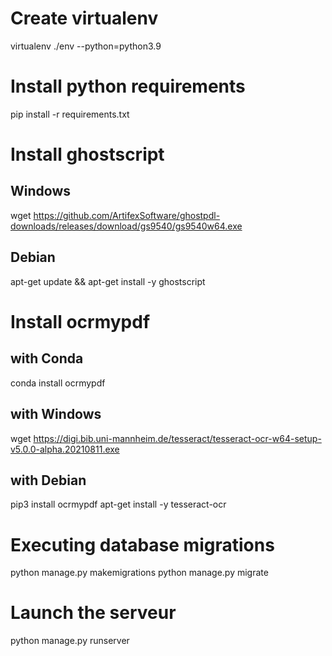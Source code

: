 # Create virtualenv
virtualenv ./env --python=python3.9

# Install python requirements
pip install -r requirements.txt

# Install ghostscript
## Windows
wget https://github.com/ArtifexSoftware/ghostpdl-downloads/releases/download/gs9540/gs9540w64.exe

## Debian
apt-get update && apt-get install -y ghostscript

# Install ocrmypdf 
## with Conda
conda install ocrmypdf

## with Windows
wget https://digi.bib.uni-mannheim.de/tesseract/tesseract-ocr-w64-setup-v5.0.0-alpha.20210811.exe

## with Debian
pip3 install ocrmypdf
apt-get install -y tesseract-ocr

# Executing database migrations
python manage.py makemigrations
python manage.py migrate

# Launch the serveur
python manage.py runserver

